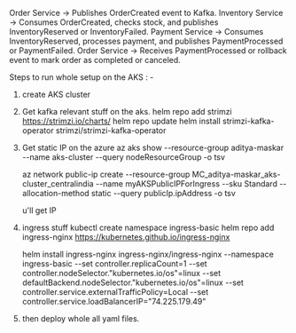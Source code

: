 Order Service → Publishes OrderCreated event to Kafka.
Inventory Service → Consumes OrderCreated, checks stock, and publishes InventoryReserved or InventoryFailed.
Payment Service → Consumes InventoryReserved, processes payment, and publishes PaymentProcessed or PaymentFailed.
Order Service → Receives PaymentProcessed or rollback event to mark order as completed or canceled.


Steps to run whole setup on the AKS : -
1. create AKS cluster
2. Get kafka relevant stuff on the aks.
   helm repo add strimzi https://strimzi.io/charts/
   helm repo update
   helm install strimzi-kafka-operator strimzi/strimzi-kafka-operator

3. Get static IP on the azure
   az aks show --resource-group aditya-maskar --name aks-cluster --query nodeResourceGroup -o tsv

   az network public-ip create --resource-group MC_aditya-maskar_aks-cluster_centralindia --name myAKSPublicIPForIngress --sku Standard --allocation-method static --query publicIp.ipAddress -o tsv

    u'll get IP

4. ingress stuff
   kubectl create namespace ingress-basic
   helm repo add ingress-nginx https://kubernetes.github.io/ingress-nginx

   helm install ingress-nginx ingress-nginx/ingress-nginx    --namespace ingress-basic    --set controller.replicaCount=1    --set controller.nodeSelector."kubernetes\.io/os"=linux    --set defaultBackend.nodeSelector."kubernetes\.io/os"=linux    --set controller.service.externalTrafficPolicy=Local --set controller.service.loadBalancerIP="74.225.179.49"
5. then deploy whole all yaml files.

    
